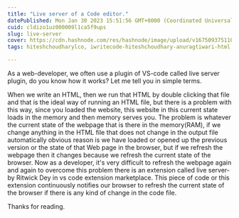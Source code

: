 ```yaml
---
title: "Live server of a Code editor."
datePublished: Mon Jan 30 2023 15:51:56 GMT+0000 (Coordinated Universal Time)
cuid: cldizo1uz000009l1ca5f9ups
slug: live-server
cover: https://cdn.hashnode.com/res/hashnode/image/upload/v1675093751102/0327e136-05f2-4c01-a139-ebc9462a6723.jpeg
tags: hiteshchoudharylco, iwritecode-hiteshchoudhary-anuragtiwari-html, anuragtiwarime

---
```


As a web-developer, we often use a plugin of VS-code called live server plugin, do you know how it works? Let me tell you in simple terms.

When we write an HTML, then we run that HTML by double clicking that file and that is the ideal way of running an HTML file, but there is a problem with this way, since you loaded the website, this website in this current state loads in the memory and then memory serves you. The problem is whatever the current state of the webpage that is there in the memory(RAM), if we change anything in the HTML file that does not change in the output file automatically obvious reason is we have loaded or opened up the previous version or the state of that Web page in the browser, but if we refresh the webpage then it changes because we refresh the current state of the browser. Now as a developer, it's very difficult to refresh the webpage again and again to overcome this problem there is an extension called live server- by Ritwick Dey in vs code extension marketplace. This piece of code or this extension continuously notifies our browser to refresh the current state of the browser if there is any kind of change in the code file.

Thanks for reading.